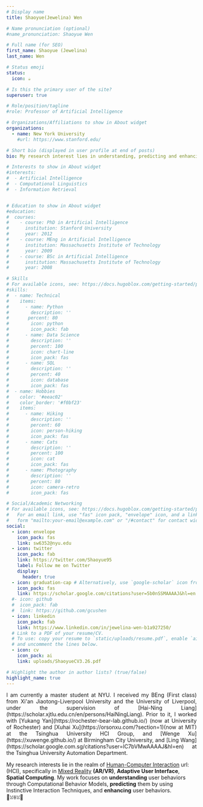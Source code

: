 ```yaml
---
# Display name
title: Shaoyue(Jewelina) Wen

# Name pronunciation (optional)
#name_pronunciation: Shaoyue Wen

# Full name (for SEO)
first_name: Shaoyue (Jewelina)
last_name: Wen

# Status emoji
status:
  icon: ☕️

# Is this the primary user of the site?
superuser: true

# Role/position/tagline
#role: Professor of Artificial Intelligence

# Organizations/Affiliations to show in About widget
organizations:
  - name: New York University
    #url: https://www.stanford.edu/

# Short bio (displayed in user profile at end of posts)
bio: My research interest lies in understanding, predicting and enhancing user behaviors.

# Interests to show in About widget
#interests:
#  - Artificial Intelligence
#  - Computational Linguistics
#  - Information Retrieval


# Education to show in About widget
#education:
#  courses:
#    - course: PhD in Artificial Intelligence
#      institution: Stanford University
#      year: 2012
#    - course: MEng in Artificial Intelligence
#      institution: Massachusetts Institute of Technology
#      year: 2009
#    - course: BSc in Artificial Intelligence
#      institution: Massachusetts Institute of Technology
#      year: 2008

# Skills
# For available icons, see: https://docs.hugoblox.com/getting-started/page-builder/#icons
#skills:
#  - name: Technical
#    items:
#      - name: Python
#        description: ''
#       percent: 80
#        icon: python
#        icon_pack: fab
#      - name: Data Science
#        description: ''
#        percent: 100
#        icon: chart-line
#        icon_pack: fas
#      - name: SQL
#        description: ''
#        percent: 40
#        icon: database
#        icon_pack: fas
#  - name: Hobbies
#    color: '#eeac02'
#    color_border: '#f0bf23'
#    items:
#      - name: Hiking
#        description: ''
#        percent: 60
#        icon: person-hiking
#        icon_pack: fas
#      - name: Cats
#        description: ''
#        percent: 100
#        icon: cat
#        icon_pack: fas
#      - name: Photography
#        description: ''
#        percent: 80
#        icon: camera-retro
#        icon_pack: fas

# Social/Academic Networking
# For available icons, see: https://docs.hugoblox.com/getting-started/page-builder/#icons
#   For an email link, use "fas" icon pack, "envelope" icon, and a link in the
#   form "mailto:your-email@example.com" or "/#contact" for contact widget.
social:
  - icon: envelope
    icon_pack: fas
    link: sw6352@nyu.edu
  - icon: twitter
    icon_pack: fab
    link: https://twitter.com/Shaoyue95
    label: Follow me on Twitter
    display:
      header: true
  - icon: graduation-cap # Alternatively, use `google-scholar` icon from `ai` icon pack
    icon_pack: fas
    link: https://scholar.google.com/citations?user=5b0nSSMAAAAJ&hl=en
  #- icon: github
  #  icon_pack: fab
  #  link: https://github.com/gcushen
  - icon: linkedin
    icon_pack: fab
    link: https://www.linkedin.com/in/jewelina-wen-b1a927250/
  # Link to a PDF of your resume/CV.
  # To use: copy your resume to `static/uploads/resume.pdf`, enable `ai` icons in `params.yaml`,
  # and uncomment the lines below.
  - icon: cv
    icon_pack: ai
    link: uploads/ShaoyueCV3.26.pdf

# Highlight the author in author lists? (true/false)
highlight_name: true
---
```

<p style="text-align: justify;">
I am currently a master student at NYU. I received my BEng (First class) from Xi'an Jiaotong-Liverpool University and the University of Liverpool, under the supervision of [Hai-Ning Liang](https://scholar.xjtlu.edu.cn/en/persons/HaiNingLiang). Prior to it, I worked with [Yukang Yan](https://rochester-bear-lab.github.io/) (now at University of Rochester) and [Xuhai Xu](https://orsonxu.com/?section=1)(now at MIT) at the Tsinghua University HCI Group, and [Wenge Xu](https://xuwenge.github.io/) at Birmingham City University, and [Ling Wang](https://scholar.google.com.sg/citations?user=lC7bVMwAAAAJ&hl=en) at the Tsinghua University Automation Department.

My research interests lie in the realm of [Human-Computer Interaction](https://dl.acm.org/doi/abs/10.1145/3025453.3025765) url: (HCI), specifically in [Mixed Reality](https://dl.acm.org/doi/abs/10.1145/3290605.3300767) **(AR/VR)**, **Adaptive User Interface**, **Spatial Computing**. My work focuses on **understanding** user behaviors through Computational Behavior Models, **predicting** them by using Instinctive Interaction Techniques, and **enhancing** user behaviors.  
🍟ꈍꈊꈍ🍟
</p>
